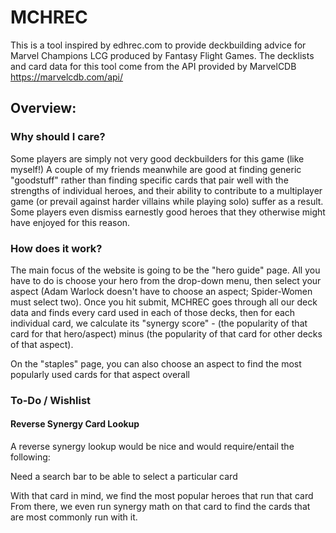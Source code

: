 # MCHREC

This is a tool inspired by edhrec.com to provide deckbuilding advice for Marvel Champions LCG produced by Fantasy Flight Games.
The decklists and card data for this tool come from the API provided by MarvelCDB
https://marvelcdb.com/api/

## Overview:

### Why should I care?

Some players are simply not very good deckbuilders for this game (like myself!)
A couple of my friends meanwhile are good at finding generic "goodstuff" rather than finding specific cards that pair well with the strengths of individual heroes, and their ability to contribute to a multiplayer game (or prevail against harder villains while playing solo) suffer as a result.
Some players even dismiss earnestly good heroes that they otherwise might have enjoyed for this reason.

### How does it work?

The main focus of the website is going to be the "hero guide" page. All you have to do is choose your hero from the drop-down menu, then select your aspect (Adam Warlock doesn't have to choose an aspect; Spider-Women must select two).
Once you hit submit, MCHREC goes through all our deck data and finds every card used in each of those decks, then for each individual card, we calculate its "synergy score" - (the popularity of that card for that hero/aspect) minus (the popularity of that card for other decks of that aspect).

On the "staples" page, you can also choose an aspect to find the most popularly used cards for that aspect overall


### To-Do / Wishlist

#### Reverse Synergy Card Lookup

A reverse synergy lookup would be nice and would require/entail the following:

Need a search bar to be able to select a particular card

With that card in mind, we find the most popular heroes that run that card
From there, we even run synergy math on that card to find the cards that are most commonly run with it.